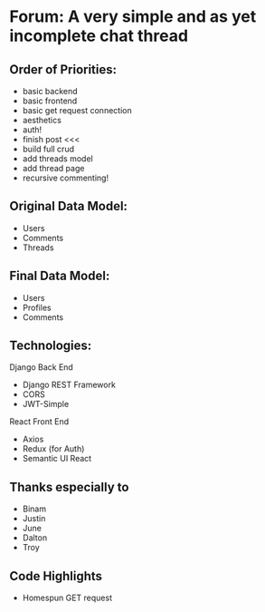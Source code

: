 # Forum: A very simple and as yet incomplete chat thread

## Order of Priorities:
* basic backend
* basic frontend
* basic get request connection
* aesthetics
* auth!
* finish post <<<
* build full crud
* add threads model
* add thread page
* recursive commenting!


## Original Data Model:
* Users
* Comments
* Threads

## Final Data Model:
* Users
* Profiles
* Comments

## Technologies:
Django Back End
* Django REST Framework
* CORS
* JWT-Simple

React Front End
* Axios
* Redux (for Auth)
* Semantic UI React

## Thanks especially to
* Binam
* Justin
* June
* Dalton
* Troy


## Code Highlights
* Homespun GET request
